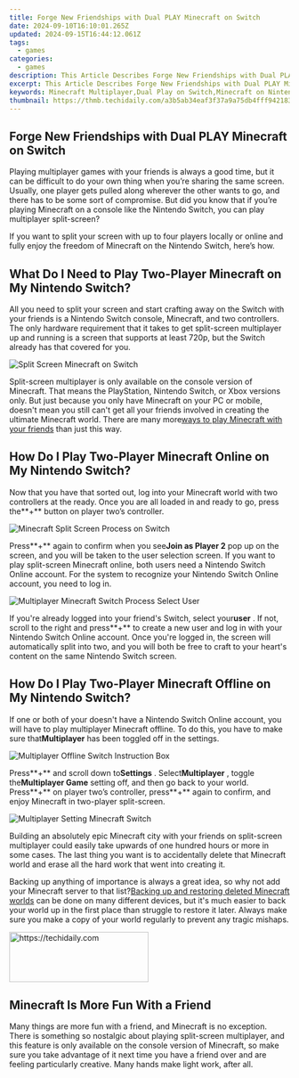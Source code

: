 ```yaml
---
title: Forge New Friendships with Dual PLAY Minecraft on Switch
date: 2024-09-10T16:10:01.265Z
updated: 2024-09-15T16:44:12.061Z
tags:
  - games
categories:
  - games
description: This Article Describes Forge New Friendships with Dual PLAY Minecraft on Switch
excerpt: This Article Describes Forge New Friendships with Dual PLAY Minecraft on Switch
keywords: Minecraft Multiplayer,Dual Play on Switch,Minecraft on Nintendo Switch,Social Gaming Experience,Minecraft,Friendship Through Gaming,Nintendo Switch Multiplayer Games
thumbnail: https://thmb.techidaily.com/a3b5ab34eaf3f37a9a75db4fff942183c1ae755ba8565a3523ea779e463db4b2.jpg
---
```


## Forge New Friendships with Dual PLAY Minecraft on Switch

 Playing multiplayer games with your friends is always a good time, but it can be difficult to do your own thing when you’re sharing the same screen. Usually, one player gets pulled along wherever the other wants to go, and there has to be some sort of compromise. But did you know that if you’re playing Minecraft on a console like the Nintendo Switch, you can play multiplayer split-screen?

 If you want to split your screen with up to four players locally or online and fully enjoy the freedom of Minecraft on the Nintendo Switch, here’s how.

## What Do I Need to Play Two-Player Minecraft on My Nintendo Switch?

 All you need to split your screen and start crafting away on the Switch with your friends is a Nintendo Switch console, Minecraft, and two controllers. The only hardware requirement that it takes to get split-screen multiplayer up and running is a screen that supports at least 720p, but the Switch already has that covered for you.

![Split Screen Minecraft on Switch](https://static1.makeuseofimages.com/wordpress/wp-content/uploads/2023/07/img_3176.jpeg)

 Split-screen multiplayer is only available on the console version of Minecraft. That means the PlayStation, Nintendo Switch, or Xbox versions only. But just because you only have Minecraft on your PC or mobile, doesn't mean you still can't get all your friends involved in creating the ultimate Minecraft world. There are many more[ways to play Minecraft with your friends](https://www.makeuseof.com/how-to-play-minecraft-with-friends/) than just this way.

## How Do I Play Two-Player Minecraft Online on My Nintendo Switch?

 Now that you have that sorted out, log into your Minecraft world with two controllers at the ready. Once you are all loaded in and ready to go, press the**+** button on player two’s controller.

![Minecraft Split Screen Process on Switch](https://static1.makeuseofimages.com/wordpress/wp-content/uploads/2023/07/img_3174.jpeg)

 Press**+** again to confirm when you see**Join as Player 2** pop up on the screen, and you will be taken to the user selection screen. If you want to play split-screen Minecraft online, both users need a Nintendo Switch Online account. For the system to recognize your Nintendo Switch Online account, you need to log in.

![Multiplayer Minecraft Switch Process Select User](https://static1.makeuseofimages.com/wordpress/wp-content/uploads/2023/07/img_3175.jpeg)

 If you're already logged into your friend's Switch, select your**user** . If not, scroll to the right and press**+** to create a new user and log in with your Nintendo Switch Online account. Once you're logged in, the screen will automatically split into two, and you will both be free to craft to your heart's content on the same Nintendo Switch screen.

## How Do I Play Two-Player Minecraft Offline on My Nintendo Switch?

 If one or both of your doesn't have a Nintendo Switch Online account, you will have to play multiplayer Minecraft offline. To do this, you have to make sure that**Multiplayer** has been toggled off in the settings.

![Multiplayer Offline Switch Instruction Box](https://static1.makeuseofimages.com/wordpress/wp-content/uploads/2023/07/img_3177.jpeg)

 Press**+** and scroll down to**Settings** . Select**Multiplayer** , toggle the**Multiplayer Game** setting off, and then go back to your world. Press**+** on player two’s controller, press**+** again to confirm, and enjoy Minecraft in two-player split-screen.

![Multiplayer Setting Minecraft Switch](https://static1.makeuseofimages.com/wordpress/wp-content/uploads/2023/07/img_3178.jpeg)

 Building an absolutely epic Minecraft city with your friends on split-screen multiplayer could easily take upwards of one hundred hours or more in some cases. The last thing you want is to accidentally delete that Minecraft world and erase all the hard work that went into creating it.

 Backing up anything of importance is always a great idea, so why not add your Minecraft server to that list?[Backing up and restoring deleted Minecraft worlds](https://www.makeuseof.com/minecraft-world-how-to-restore/) can be done on many different devices, but it's much easier to back your world up in the first place than struggle to restore it later. Always make sure you make a copy of your world regularly to prevent any tragic mishaps.

<!-- affiliate ads begin -->
<a href="https://aligracehair.sjv.io/c/5597632/2135354/19272" target="_top" id="2135354">
  <img src="//a.impactradius-go.com/display-ad/19272-2135354" border="0" alt="https://techidaily.com" width="250" height="90"/>
</a>
<img height="0" width="0" src="https://aligracehair.sjv.io/i/5597632/2135354/19272" style="position:absolute;visibility:hidden;" border="0" />
<!-- affiliate ads end -->

## Minecraft Is More Fun With a Friend

 Many things are more fun with a friend, and Minecraft is no exception. There is something so nostalgic about playing split-screen multiplayer, and this feature is only available on the console version of Minecraft, so make sure you take advantage of it next time you have a friend over and are feeling particularly creative. Many hands make light work, after all.

<ins class="adsbygoogle"
     style="display:block"
     data-ad-format="autorelaxed"
     data-ad-client="ca-pub-7571918770474297"
     data-ad-slot="1223367746"></ins>

<ins class="adsbygoogle"
     style="display:block"
     data-ad-client="ca-pub-7571918770474297"
     data-ad-slot="8358498916"
     data-ad-format="auto"
     data-full-width-responsive="true"></ins>



